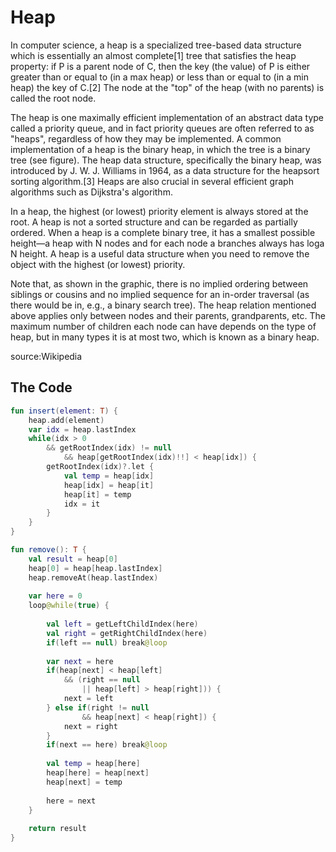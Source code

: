 # Heap

In computer science, a heap is a specialized tree-based data structure which is essentially an almost complete[1] tree that satisfies the heap property: if P is a parent node of C, then the key (the value) of P is either greater than or equal to (in a max heap) or less than or equal to (in a min heap) the key of C.[2] The node at the "top" of the heap (with no parents) is called the root node.

The heap is one maximally efficient implementation of an abstract data type called a priority queue, and in fact priority queues are often referred to as "heaps", regardless of how they may be implemented. A common implementation of a heap is the binary heap, in which the tree is a binary tree (see figure). The heap data structure, specifically the binary heap, was introduced by J. W. J. Williams in 1964, as a data structure for the heapsort sorting algorithm.[3] Heaps are also crucial in several efficient graph algorithms such as Dijkstra's algorithm.

In a heap, the highest (or lowest) priority element is always stored at the root. A heap is not a sorted structure and can be regarded as partially ordered. When a heap is a complete binary tree, it has a smallest possible height—a heap with N nodes and for each node a branches always has loga N height. A heap is a useful data structure when you need to remove the object with the highest (or lowest) priority.

Note that, as shown in the graphic, there is no implied ordering between siblings or cousins and no implied sequence for an in-order traversal (as there would be in, e.g., a binary search tree). The heap relation mentioned above applies only between nodes and their parents, grandparents, etc. The maximum number of children each node can have depends on the type of heap, but in many types it is at most two, which is known as a binary heap.

source:Wikipedia

## The Code

```kotlin
fun insert(element: T) {
    heap.add(element)
    var idx = heap.lastIndex
    while(idx > 0
        && getRootIndex(idx) != null
            && heap[getRootIndex(idx)!!] < heap[idx]) {
        getRootIndex(idx)?.let {
            val temp = heap[idx]
            heap[idx] = heap[it]
            heap[it] = temp
            idx = it
        }
    }
}

fun remove(): T {
    val result = heap[0]
    heap[0] = heap[heap.lastIndex]
    heap.removeAt(heap.lastIndex)
    
    var here = 0
    loop@while(true) {
                
        val left = getLeftChildIndex(here)
        val right = getRightChildIndex(here)
        if(left == null) break@loop
                
        var next = here
        if(heap[next] < heap[left] 
        	&& (right == null 
        		|| heap[left] > heap[right])) {
            next = left 
        } else if(right != null 
                && heap[next] < heap[right]) {
            next = right
        }
        if(next == here) break@loop
                
        val temp = heap[here]
        heap[here] = heap[next]
        heap[next] = temp
            
        here = next
    }
            
    return result
}
```